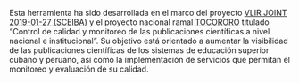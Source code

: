 Esta herramienta ha sido desarrollada en el marco del proyecto [VLIR JOINT 2019-01-27 (SCEIBA)](https://www.vliruos.be/en/projects/project/22?pid=4202) y el proyecto nacional ramal [TOCORORO](https://tocororo.upr.edu.cu) titulado “Control de calidad y monitoreo de las publicaciones científicas a nivel nacional e institucional”. Su objetivo está orientado a aumentar la visibilidad de las publicaciones científicas de los sistemas de educación superior cubano y peruano, así como la implementación de servicios que permitan el monitoreo y evaluación de su calidad.